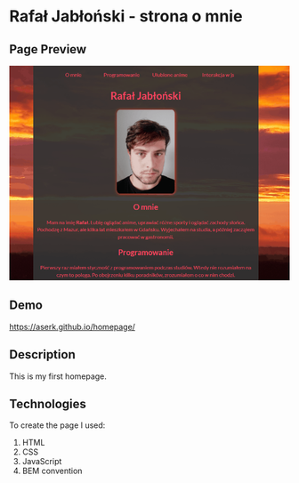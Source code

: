 # Rafał Jabłoński - strona o mnie

## Page Preview
![Page Gif](/gifs/Homepage.gif)

## Demo
https://aserk.github.io/homepage/

## Description
This is my first homepage.

## Technologies
To create the page I used:

1. HTML
2. CSS
3. JavaScript
4. BEM convention
